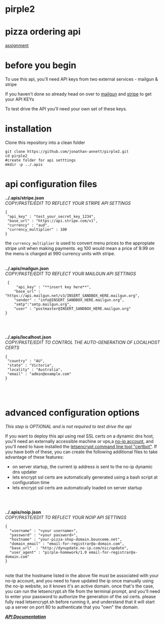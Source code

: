 # pirple2

# **pizza ordering api**

[assignment](assignment.md)


# before you begin

To use this api, you'll need API keys from two external services - mailgun & stripe

If you haven't done so already head on over to [mailgun](https://signup.mailgun.com/new/signup) and [stripe](https://dashboard.stripe.com/register) to get your API KEYs

To test drive the API you'll need your own set of these keys.


# installation
Clone this repository into a clean folder

    git clone https://github.com/jonathan-annett/pirple2.git
    cd pirple2
    #create folder for api setttings
    mkdir -p ../.apis

# api configuration files

**../.apis/stripe.json**  
*COPY/PASTE/EDIT TO REFLECT YOUR STRIPE API SETTINGS*

    {
     "api_key" : "test_your_secret_key_1234",
     "base_url" : "https://api.stripe.com/v1",
     "currency" : "aud",
     "currency_multiplier" : 100
    }


the `currency_multiplier` is used to convert menu prices to the appropiate stripe unit when making payments. eg 100 would mean a price of 9.99 on the menu is charged at 990 currency units with stripe.
<BR>
<BR>



**../.apis/mailgun.json**  
*COPY/PASTE/EDIT TO REFLECT YOUR MAILGUN API SETTINGS*

     {
         "api_key" : "**insert key here**",
        "base_url" : "https://api.mailgun.net/v3/INSERT_SANDBOX_HERE.mailgun.org",
        "sender" : "info@INSERT_SANDBOX_HERE.mailgun.org",
        "smtp":"smtp.mailgun.org",
        "user" : "postmaster@INSERT_SANDBOX_HERE.mailgun.org"
    }

<BR>
<BR>

**../.apis/localhost.json**  
*COPY/PASTE/EDIT TO CONTROL THE AUTO-GENERATION OF LOCALHOST CERTS*

    {
     "country" : "AU",
     "state" : "Victoria",
     "locality" : "Australia",
     "email" : "admin@example.com"
    }

<BR>
<BR>

# advanced configuration options

*This step is OPTIONAL and is not required to test drive the api*

If you want to deploy this api using real SSL certs on a dynamic dns host, you'll need an externally accessible machine or vps,a [no-ip account](https://www.noip.com/), and you'll need to have installed the [letsencrypt command line tool "certbot"](https://certbot.eff.org/docs/install.html). 
If you have both of these, you can create the following additional files to take advantage of these features:

 * on server startup, the current ip address is sent to the no-ip dynamic dns updater
 * lets encrypt ssl certs are automatically generated using a bash script at configuration time
 * lets encrypt ssl certs are automatically loaded on server startup

<BR>
<BR>

**../.apis/noip.json**  
*COPY/PASTE/EDIT TO REFLECT YOUR NOIP API SETTINGS*

    {
      "username" : "<your username>",
      "password" : "<your password>",
      "hostname" : "your-pizza-shop-domain.bounceme.net",
      "domain_email" : "email-for-registrar@a-domain.com",
      "base_url"  : "http://dynupdate.no-ip.com/nic/update",
      "user_agent" : "pirple-homework/1.0 email-for-registrar@a-domain.com"
    }
    

<BR>
note that the hostname listed in the above file must be associated with your no-ip account, and you need to have updated the ip once manually using the no-ip website, so it knows it's an active domain. once that's the case, you can run the letsencrypt.sh file from the terminal prompt, and you'll need to enter your password to authorize the generation of the ssl certs. please fully read letsencrypt.sh before running it, and understand that it will start up a server on port 80 to authenticate that you "own" the domain.

<BR>

[***API Documentation***](lib/handlers/README.md)
